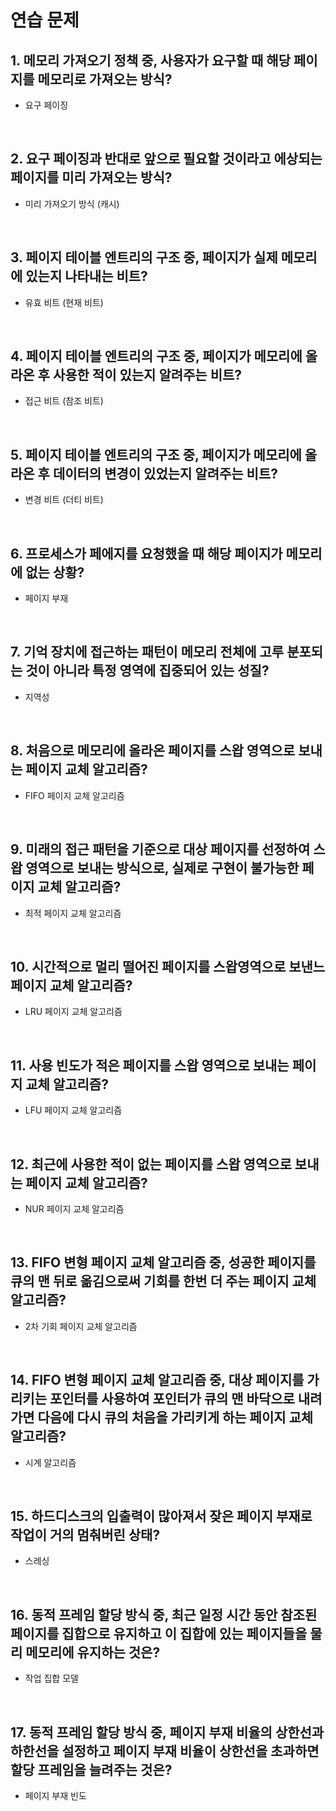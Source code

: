 # 연습 문제

## 1. 메모리 가져오기 정책 중, 사용자가 요구할 때 해당 페이지를 메모리로 가져오는 방식?
- 요구 페이징

<br>

## 2. 요구 페이징과 반대로 앞으로 필요할 것이라고 에상되는 페이지를 미리 가져오는 방식?
- 미리 가져오기 방식 (캐시)

<br>

## 3. 페이지 테이블 엔트리의 구조 중, 페이지가 실제 메모리에 있는지 나타내는 비트?
- 유효 비트 (현재 비트)

<br>

## 4. 페이지 테이블 엔트리의 구조 중, 페이지가 메모리에 올라온 후 사용한 적이 있는지 알려주는 비트?
- 접근 비트 (참조 비트)

<br>

## 5. 페이지 테이블 엔트리의 구조 중, 페이지가 메모리에 올라온 후 데이터의 변경이 있었는지 알려주는 비트?
- 변경 비트 (더티 비트)

<br>

## 6. 프로세스가 페에지를 요청했을 때 해당 페이지가 메모리에 없는 상황?
- 페이지 부재

<br>

## 7. 기억 장치에 접근하는 패턴이 메모리 전체에 고루 분포되는 것이 아니라 특정 영역에 집중되어 있는 성질?
- 지역성

<br>

## 8. 처음으로 메모리에 올라온 페이지를 스왑 영역으로 보내는 페이지 교체 알고리즘?
- FIFO 페이지 교체 알고리즘

<br>

## 9. 미래의 접근 패턴을 기준으로 대상 페이지를 선정하여 스왑 영역으로 보내는 방식으로, 실제로 구현이 불가능한 페이지 교체 알고리즘?
- 최적 페이지 교체 알고리즘

<br>

## 10. 시간적으로 멀리 떨어진 페이지를 스왑영역으로 보낸느 페이지 교체 알고리즘?
- LRU 페이지 교체 알고리즘

<br>

## 11. 사용 빈도가 적은 페이지를 스왑 영역으로 보내는 페이지 교체 알고리즘?
- LFU 페이지 교체 알고리즘

<br>

## 12. 최근에 사용한 적이 없는 페이지를 스왑 영역으로 보내는 페이지 교체 알고리즘?
- NUR 페이지 교체 알고리즘

<br>

## 13. FIFO 변형 페이지 교체 알고리즘 중, 성공한 페이지를 큐의 맨 뒤로 옮김으로써 기회를 한번 더 주는 페이지 교체 알고리즘?
- 2차 기회 페이지 교체 알고리즘

<br>

## 14. FIFO 변형 페이지 교체 알고리즘 중, 대상 페이지를 가리키는 포인터를 사용하여 포인터가 큐의 맨 바닥으로 내려가면 다음에 다시 큐의 처음을 가리키게 하는 페이지 교체 알고리즘?
- 시계 알고리즘

<br>

## 15. 하드디스크의 입출력이 많아져서 잦은 페이지 부재로 작업이 거의 멈춰버린 상태?
- 스레싱

<br>

## 16. 동적 프레임 할당 방식 중, 최근 일정 시간 동안 참조된 페이지를 집합으로 유지하고 이 집합에 있는 페이지들을 물리 메모리에 유지하는 것은?
- 작업 집합 모델

<br>

## 17. 동적 프레임 할당 방식 중, 페이지 부재 비율의 상한선과 하한선을 설정하고 페이지 부재 비율이 상한선을 초과하면 할당 프레임을 늘려주는 것은?
- 페이지 부재 빈도
